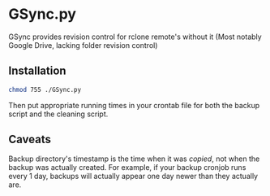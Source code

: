# GSync.py
GSync provides revision control for rclone remote's without it (Most notably Google Drive, lacking folder revision control)

## Installation
```bash
chmod 755 ./GSync.py
```
Then put appropriate running times in your crontab file for both the backup script and the cleaning script.

## Caveats
Backup directory's timestamp is the time when it was *copied*, not when the backup was actually created.
For example, if your backup cronjob runs every 1 day, backups will actually appear one day newer than they actually are.
